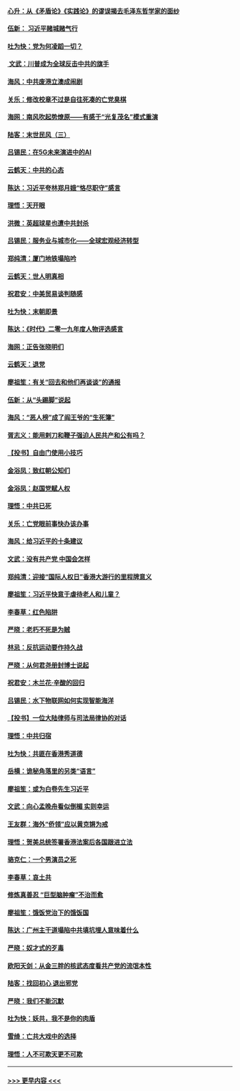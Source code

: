#### [心升：从《矛盾论》《实践论》的谬误揭去毛泽东哲学家的面纱](../pages/nsc993/n11736962.md?t=12211933) 
#### [伍新： 习近平赌城赌气行](../pages/nsc993/n11736929.md?t=12211933) 
#### [吐为快：党为何凌蹈一切？](../pages/nsc993/n11736915.md?t=12211933) 
#### [ 文武：川普成为全球反击中共的旗手](../pages/nsc993/n11736882.md?t=12211933) 
#### [海风：中共废港立澳成闹剧](../pages/nsc993/n11735857.md?t=12211933) 
#### [关乐：修改校章不过是自往死凑的亡党臭棋](../pages/nsc993/n11735097.md?t=12211933) 
#### [海网：南风吹起势燎原——有感于“光复茂名”模式重演](../pages/nsc993/n11732308.md?t=12211933) 
#### [陆客：末世民风（三）](../pages/nsc993/n11732211.md?t=12211933) 
#### [吕锡民：在5G未来演进中的AI](../pages/nsc993/n11730010.md?t=12211933) 
#### [云鹤天：中共的心态](../pages/nsc993/n11729906.md?t=12211933) 
#### [陈达：习近平夸林郑月娥“恪尽职守”感言](../pages/nsc993/n11729881.md?t=12211933) 
#### [理悟：天开眼](../pages/nsc993/n11729699.md?t=12211933) 
#### [洪微：英超球星也遭中共封杀](../pages/nsc993/n11727243.md?t=12211933) 
#### [吕锡民：服务业与城市化——全球宏观经济转型](../pages/nsc993/n11725845.md?t=12211933) 
#### [郑纯清：厦门地铁塌陷吟](../pages/nsc993/n11725813.md?t=12211933) 
#### [云鹤天：世人明真相](../pages/nsc993/n11725621.md?t=12211933) 
#### [祝君安：中美贸易谈判随感](../pages/nsc993/n11725609.md?t=12211933) 
#### [吐为快：末朝即景](../pages/nsc993/n11723365.md?t=12211933) 
#### [陈达：《时代》二零一九年度人物评选感言](../pages/nsc993/n11723337.md?t=12211933) 
#### [海网：正告张晓明们](../pages/nsc993/n11723228.md?t=12211933) 
#### [云鹤天：退党](../pages/nsc993/n11723056.md?t=12211933) 
#### [廖祖笙：有关“回去和他们再谈谈”的通报](../pages/nsc993/n11722442.md?t=12211933) 
#### [伍新：从“头踢脚”说起](../pages/nsc993/n11722429.md?t=12211933) 
#### [海风：“恶人榜”成了阎王爷的“生死簿”](../pages/nsc993/n11722272.md?t=12211933) 
#### [胥志义：能用剌刀和鞭子强迫人民共产和公有吗？](../pages/nsc993/n11720569.md?t=12211933) 
#### [【投书】自由门使用小技巧](../pages/nsc993/n11720180.md?t=12211933) 
#### [金浴凤：致红朝公知们](../pages/nsc993/n11720563.md?t=12211933) 
#### [金浴凤：赵国党赋人权](../pages/nsc993/n11720533.md?t=12211933) 
#### [理悟：中共已死](../pages/nsc993/n11720233.md?t=12211933) 
#### [关乐：亡党眼前事快办该办事](../pages/nsc993/n11719160.md?t=12211933) 
#### [海风：给习近平的十条建议](../pages/nsc993/n11717616.md?t=12211933) 
#### [文武：没有共产党 中国会怎样](../pages/nsc993/n11717584.md?t=12211933) 
#### [郑纯清：迎接“国际人权日”香港大游行的里程牌意义](../pages/nsc993/n11717417.md?t=12211933) 
#### [廖祖笙：习近平快意于虐待老人和儿童？](../pages/nsc993/n11715313.md?t=12211933) 
#### [李春草：红色陷阱](../pages/nsc993/n11715029.md?t=12211933) 
#### [严晓：老朽不死是为贼](../pages/nsc993/n11712910.md?t=12211933) 
#### [林忌：反抗运动要作持久战](../pages/nsc993/n11712623.md?t=12211933) 
#### [严晓：从何君尧册封博士说起](../pages/nsc993/n11712465.md?t=12211933) 
#### [祝君安：木兰花·辛酸的回归](../pages/nsc993/n11712381.md?t=12211933) 
#### [吕锡民：水下物联网如何实现智能海洋](../pages/nsc993/n11711158.md?t=12211933) 
#### [【投书】一位大陆律师与司法局律协的对话](../pages/nsc993/n11709675.md?t=12211933) 
#### [理悟：中共归宿](../pages/nsc993/n11710059.md?t=12211933) 
#### [吐为快：共匪在香港秀道德](../pages/nsc993/n11709979.md?t=12211933) 
#### [岳横：诡秘角落里的另类“语言”](../pages/nsc993/n11709792.md?t=12211933) 
#### [廖祖笙：或为白卷先生习近平](../pages/nsc993/n11708330.md?t=12211933) 
#### [文武：向心孟晚舟看似倒楣 实则幸运](../pages/nsc993/n11708236.md?t=12211933) 
#### [王友群：海外“侨领”应以黄克锵为戒](../pages/nsc993/n11706176.md?t=12211933) 
#### [理悟：贺美总统签署香港法案后各国跟进立法](../pages/nsc993/n11706853.md?t=12211933) 
#### [骆克仁：一个男演员之死](../pages/nsc993/n11706677.md?t=12211933) 
#### [李春草：哀土共](../pages/nsc993/n11706255.md?t=12211933) 
#### [修炼真善忍 “巨型脑肿瘤”不治而愈](../pages/nsc993/n11705340.md?t=12211933) 
#### [廖祖笙：饿饭党治下的饿饭国](../pages/nsc993/n11705085.md?t=12211933) 
#### [陈达：广州主干道塌陷中共填坑埋人意味着什么](../pages/nsc993/n11705046.md?t=12211933) 
#### [严晓：奴才式的歹毒](../pages/nsc993/n11704826.md?t=12211933) 
#### [欧阳天剑：从金三胖的核武态度看共产党的流氓本性](../pages/nsc993/n11702238.md?t=12211933) 
#### [陆客：找回初心 退出邪党](../pages/nsc993/n11702213.md?t=12211933) 
#### [严晓：我们不能沉默](../pages/nsc993/n11702110.md?t=12211933) 
#### [吐为快：妖共，我不是你的肉盾](../pages/nsc993/n11701366.md?t=12211933) 
#### [雪绮：亡共大戏中的选择](../pages/nsc993/n11699922.md?t=12211933) 
#### [理悟：人不可欺天更不可欺](../pages/nsc993/n11699657.md?t=12211933) 

----
#### [ >>> 更早内容 <<< ](../indexes/nsc993-earlier.md)
